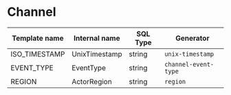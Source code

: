 # Channel
|Template name|Internal name|SQL Type|Generator|
|---|---|---|---|
|ISO_TIMESTAMP|UnixTimestamp|string|`unix-timestamp`|
|EVENT_TYPE|EventType|string|`channel-event-type`|
|REGION|ActorRegion|string|`region`|
